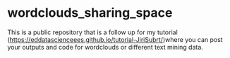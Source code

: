 # wordclouds_sharing_space
This is a public repository that is a follow up for my tutorial (https://eddatascienceees.github.io/tutorial-JiriSubrt/)where you can post your outputs and code for wordclouds or different text mining data.
